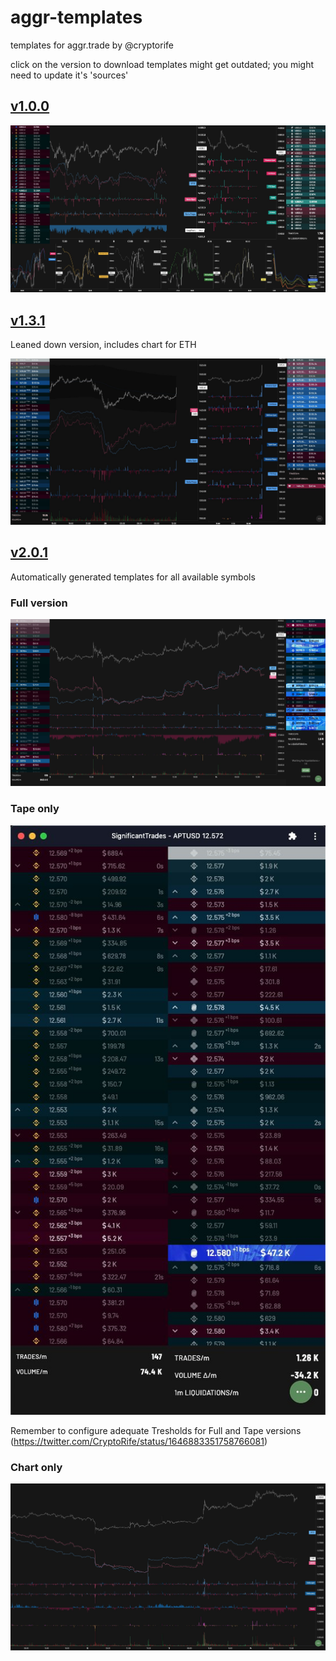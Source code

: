 # aggr-templates
templates for aggr.trade by @cryptorife

click on the version to download
templates might get outdated; you might need to update it's 'sources'

## [v1.0.0](https://github.com/cryptorife/aggr-templates/archive/refs/tags/v1.0.0.zip)

![v1.0.0](https://github.com/cryptorife/aggr-templates/blob/master/screenshots/v1.0.0.jpg)

## [v1.3.1](https://github.com/cryptorife/aggr-templates/archive/refs/tags/v1.3.1.zip)

Leaned down version, includes chart for ETH

![v1.3.1](https://github.com/cryptorife/aggr-templates/blob/master/screenshots/v1.3.1.jpg)

## [v2.0.1](https://github.com/cryptorife/aggr-templates/archive/refs/tags/v2.0.1.zip)

Automatically generated templates for all available symbols

### Full version

![v2.0.1-full](https://github.com/cryptorife/aggr-templates/blob/master/screenshots/v2.0.1-full.jpg)

### Tape only

![v2.0.1-tape](https://github.com/cryptorife/aggr-templates/blob/master/screenshots/v2.0.1-tape.jpg)

Remember to configure adequate Tresholds for Full and Tape versions (https://twitter.com/CryptoRife/status/1646883351758766081)

### Chart only

![v2.0.1-chart](https://github.com/cryptorife/aggr-templates/blob/master/screenshots/v2.0.1-chart.jpg)

